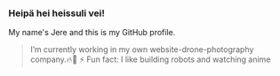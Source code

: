### Heipä hei heissuli vei!

My name's Jere and this is my GitHub profile.

> I’m currently working in my own website-drone-photography company.🔥💯
> ⚡ Fun fact: I like building robots and watching anime

<!--
If you want to see more, visit my portfolio (once it's finished) and YouTube channel.
-->
